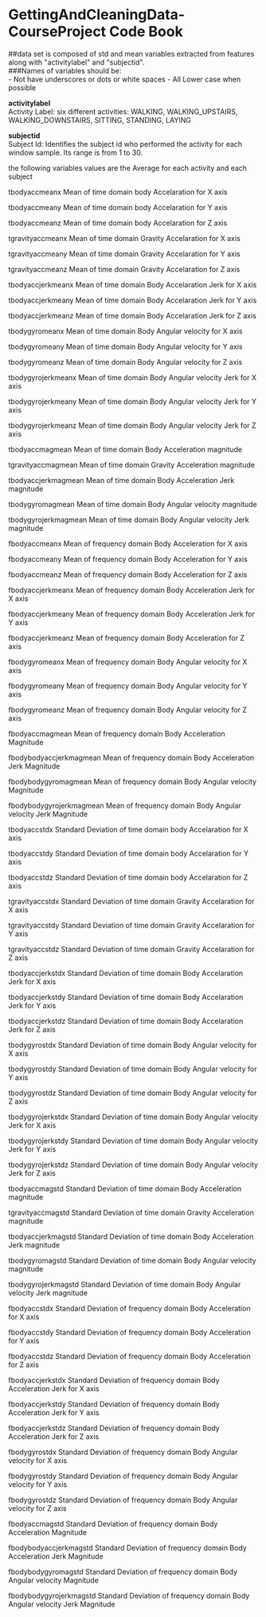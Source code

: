 GettingAndCleaningData-CourseProject Code Book
====================================
##data set is composed of std and mean variables extracted from features along with "activitylabel" and "subjectid".  
	###Names of variables should be:  
	- Not have underscores or dots or white spaces
	- All Lower case when possible

**activitylabel**  
	Activity Label: six different activities:
		WALKING, WALKING_UPSTAIRS, WALKING_DOWNSTAIRS, SITTING, STANDING, LAYING
		
**subjectid**  
	Subject Id: Identifies the subject id who performed the activity for each window sample. 
				Its range is from 1 to 30.

the following variables values are the Average for each activity and each subject
				
tbodyaccmeanx
	Mean of time domain body Accelaration for X axis

tbodyaccmeany
	Mean of time domain body Accelaration for Y axis

tbodyaccmeanz
	Mean of time domain body Accelaration for Z axis

tgravityaccmeanx
	Mean of time domain Gravity Accelaration for X axis

tgravityaccmeany
	Mean of time domain Gravity Accelaration for Y axis

tgravityaccmeanz
	Mean of time domain Gravity Accelaration for Z axis

tbodyaccjerkmeanx 
	Mean of time domain Body Accelaration Jerk for X axis

tbodyaccjerkmeany
	Mean of time domain Body Accelaration Jerk for Y axis
      
tbodyaccjerkmeanz
	Mean of time domain Body Accelaration Jerk for Z axis

tbodygyromeanx
	Mean of time domain Body Angular velocity for X axis

tbodygyromeany
	Mean of time domain Body Angular velocity for Y axis

tbodygyromeanz
	Mean of time domain Body Angular velocity for Z axis

tbodygyrojerkmeanx
	Mean of time domain Body Angular velocity Jerk for X axis

tbodygyrojerkmeany
	Mean of time domain Body Angular velocity Jerk for Y axis

tbodygyrojerkmeanz
	Mean of time domain Body Angular velocity Jerk for Z axis
	
tbodyaccmagmean
	Mean of time domain Body Acceleration magnitude

tgravityaccmagmean
	Mean of time domain Gravity Acceleration magnitude

tbodyaccjerkmagmean
	Mean of time domain Body Acceleration Jerk magnitude

tbodygyromagmean
	Mean of time domain Body Angular velocity magnitude

tbodygyrojerkmagmean
	Mean of time domain Body Angular velocity Jerk magnitude

fbodyaccmeanx
	Mean of frequency domain Body Acceleration for X axis

fbodyaccmeany
	Mean of frequency domain Body Acceleration for Y axis

fbodyaccmeanz
	Mean of frequency domain Body Acceleration for Z axis

fbodyaccjerkmeanx
	Mean of frequency domain Body Acceleration Jerk for X axis

fbodyaccjerkmeany
	Mean of frequency domain Body Acceleration Jerk for Y axis
	
fbodyaccjerkmeanz
	Mean of frequency domain Body Acceleration for Z axis

fbodygyromeanx
	Mean of frequency domain Body Angular velocity for X axis

fbodygyromeany
	Mean of frequency domain Body Angular velocity for Y axis

fbodygyromeanz
	Mean of frequency domain Body Angular velocity for Z axis

fbodyaccmagmean
	Mean of frequency domain Body Acceleration Magnitude

fbodybodyaccjerkmagmean
	Mean of frequency domain Body Acceleration Jerk Magnitude

fbodybodygyromagmean
	Mean of frequency domain Body Angular velocity Magnitude

fbodybodygyrojerkmagmean
	Mean of frequency domain Body Angular velocity Jerk Magnitude

tbodyaccstdx
	Standard Deviation of time domain body Accelaration for X axis
	
tbodyaccstdy
	Standard Deviation of time domain body Accelaration for Y axis
	
tbodyaccstdz
	Standard Deviation of time domain body Accelaration for Z axis

tgravityaccstdx
	Standard Deviation of time domain Gravity Accelaration for X axis
	
tgravityaccstdy
	Standard Deviation of time domain Gravity Accelaration for Y axis
	
tgravityaccstdz
	Standard Deviation of time domain Gravity Accelaration for Z axis
	
tbodyaccjerkstdx
	Standard Deviation of time domain Body Accelaration Jerk for X axis

tbodyaccjerkstdy
	Standard Deviation of time domain Body Accelaration Jerk for Y axis
	
tbodyaccjerkstdz
	Standard Deviation of time domain Body Accelaration Jerk for Z axis
	
tbodygyrostdx
	Standard Deviation of time domain Body Angular velocity for X axis
	
tbodygyrostdy
	Standard Deviation of time domain Body Angular velocity for Y axis

tbodygyrostdz
	Standard Deviation of time domain Body Angular velocity for Z axis
	
tbodygyrojerkstdx
	Standard Deviation of time domain Body Angular velocity Jerk for X axis
	
tbodygyrojerkstdy
	Standard Deviation of time domain Body Angular velocity Jerk for Y axis

tbodygyrojerkstdz
	Standard Deviation of time domain Body Angular velocity Jerk for Z axis
	
tbodyaccmagstd
	Standard Deviation of time domain Body Acceleration magnitude

tgravityaccmagstd
	Standard Deviation of time domain Gravity Acceleration magnitude
	
tbodyaccjerkmagstd
	Standard Deviation of time domain Body Acceleration Jerk magnitude
	
tbodygyromagstd
	Standard Deviation of time domain Body Angular velocity magnitude
	
tbodygyrojerkmagstd
	Standard Deviation of time domain Body Angular velocity Jerk magnitude
	
fbodyaccstdx
	Standard Deviation of frequency domain Body Acceleration for X axis
	
fbodyaccstdy
	Standard Deviation of frequency domain Body Acceleration for Y axis

fbodyaccstdz
	Standard Deviation of frequency domain Body Acceleration for Z axis
	
fbodyaccjerkstdx
	Standard Deviation of frequency domain Body Acceleration Jerk for X axis

fbodyaccjerkstdy
	Standard Deviation of frequency domain Body Acceleration Jerk for Y axis
	
fbodyaccjerkstdz
	Standard Deviation of frequency domain Body Acceleration Jerk for Z axis	
	
fbodygyrostdx
	Standard Deviation of frequency domain Body Angular velocity for X axis
	
fbodygyrostdy
	Standard Deviation of frequency domain Body Angular velocity for Y axis

fbodygyrostdz
	Standard Deviation of frequency domain Body Angular velocity for Z axis
	
fbodyaccmagstd
	Standard Deviation of frequency domain Body Acceleration Magnitude
	
fbodybodyaccjerkmagstd
	Standard Deviation of frequency domain Body Acceleration Jerk Magnitude
	
fbodybodygyromagstd
	Standard Deviation of frequency domain Body Angular velocity Magnitude
	
fbodybodygyrojerkmagstd	
	Standard Deviation of frequency domain Body Angular velocity Jerk Magnitude    
		
		